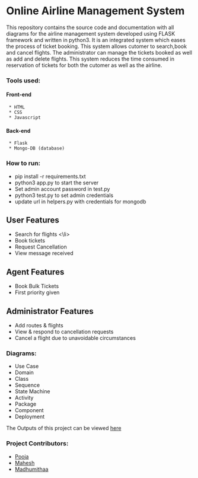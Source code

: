 # Online Airline Management System
This repository contains the source code and documentation with all diagrams for the airline management system developed using FLASK framework and written in python3. It is an integrated system which eases the process of ticket booking. This system allows cutomer to search,book and cancel flights. The administrator can manage the tickets booked as well as add and delete flights. This system reduces the time consumed in reservation of tickets for both the cutomer as well as the airline.

### Tools used:
#### Front-end 
     * HTML 
     * CSS 
     * Javascript
#### Back-end 
     * Flask
     * Mongo-DB (database)

### How to run:
  <ul>
  <li> pip install -r requirements.txt </li>
  <li> python3 app.py to start the server </li>
  <li> Set admin account password in test.py </li>
  <li> python3 test.py to set admin credentials </li>
  <li> update url in helpers.py with credentials for mongodb </li>
  </ul>
  
## User Features
   <ul>
   <li>Search for flights <\li>
   <li>Book tickets </li>
   <li>Request Cancellation </li>
   <li>View message received </li>
   </ul>
     
## Agent Features
  <ul>
  <li>Book Bulk Tickets</li>
  <li>First priority given</li>
  </ul>
  
## Administrator Features
   <ul>
   <li> Add routes & flights </li>
   <li> View & respond to cancellation requests </li>
   <li> Cancel a flight due to unavoidable circumstances </li>
   </ul>
   
### Diagrams:
  + Use Case
  + Domain
  + Class
  + Sequence
  + State Machine
  + Activity
  + Package
  + Component
  + Deployment

The Outputs of this project can be viewed [here](./screenshots)

### Project Contributors: 
 - [Pooja](https://github.com/NachammaiPooja)
 - [Mahesh](https://github.com/MaheshBharadwaj)
 - [Madhumithaa](https://github.com/Madhu-25)
 
